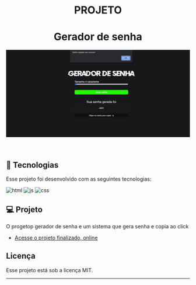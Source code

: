 #   <h1 align="center">  PROJETO <h1 align="center"> Gerador de senha </h1>



<p align="center">
  <img alt="projeto gerador de senha" src="./assets/capa.jpg">
</p>
<br>

## 🚀 Tecnologias

Esse projeto foi desenvolvido com as seguintes tecnologias:

<img alin="center" alt="html" src="https://img.shields.io/badge/HTML5-E34F26?style=for-the-badge&logo=html5&logoColor=white"/>

<img alin="center" alt="js" src="https://img.shields.io/badge/JavaScript-323330?style=for-the-badge&logo=javascript&logoColor=F7DF1E"/>

<img alin="center" alt="css" src="https://img.shields.io/badge/CSS3-1572B6?style=for-the-badge&logo=css3&logoColor=white"/>


## 💻 Projeto

O progetop gerador de senha e um sistema que gera senha e copia ao click 

- [Acesse o projeto finalizado, online](https://renatodev23.github.io/gerador-de-senha)




## Licença

Esse projeto está sob a licença MIT.

---

